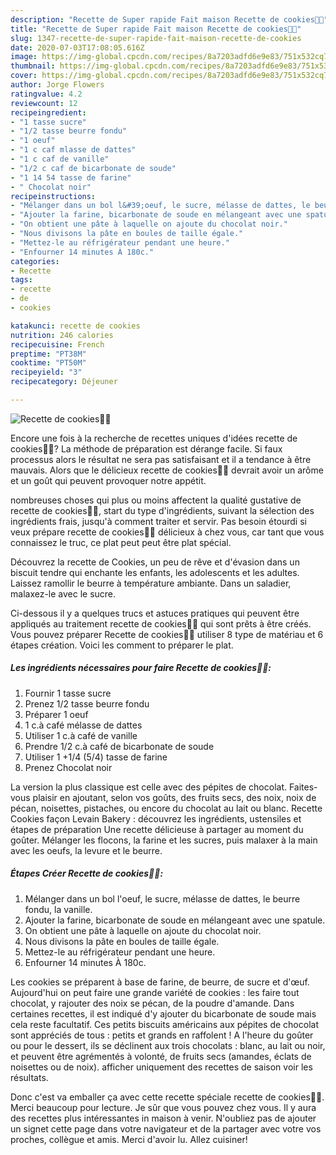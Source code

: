```yaml
---
description: "Recette de Super rapide Fait maison Recette de cookies🍪🍪"
title: "Recette de Super rapide Fait maison Recette de cookies🍪🍪"
slug: 1347-recette-de-super-rapide-fait-maison-recette-de-cookies
date: 2020-07-03T17:08:05.616Z
image: https://img-global.cpcdn.com/recipes/8a7203adfd6e9e83/751x532cq70/recette-de-cookies🍪🍪-photo-principale-de-la-recette.jpg
thumbnail: https://img-global.cpcdn.com/recipes/8a7203adfd6e9e83/751x532cq70/recette-de-cookies🍪🍪-photo-principale-de-la-recette.jpg
cover: https://img-global.cpcdn.com/recipes/8a7203adfd6e9e83/751x532cq70/recette-de-cookies🍪🍪-photo-principale-de-la-recette.jpg
author: Jorge Flowers
ratingvalue: 4.2
reviewcount: 12
recipeingredient:
- "1 tasse sucre"
- "1/2 tasse beurre fondu"
- "1 oeuf"
- "1 c caf mlasse de dattes"
- "1 c caf de vanille"
- "1/2 c caf de bicarbonate de soude"
- "1 14 54 tasse de farine"
- " Chocolat noir"
recipeinstructions:
- "Mélanger dans un bol l&#39;oeuf, le sucre, mélasse de dattes, le beurre fondu, la vanille."
- "Ajouter la farine, bicarbonate de soude en mélangeant avec une spatule."
- "On obtient une pâte à laquelle on ajoute du chocolat noir."
- "Nous divisons la pâte en boules de taille égale."
- "Mettez-le au réfrigérateur pendant une heure."
- "Enfourner 14 minutes À 180c."
categories:
- Recette
tags:
- recette
- de
- cookies

katakunci: recette de cookies 
nutrition: 246 calories
recipecuisine: French
preptime: "PT38M"
cooktime: "PT50M"
recipeyield: "3"
recipecategory: Déjeuner

---
```



![Recette de cookies🍪🍪](https://img-global.cpcdn.com/recipes/8a7203adfd6e9e83/751x532cq70/recette-de-cookies🍪🍪-photo-principale-de-la-recette.jpg)

Encore une fois à la recherche de recettes uniques d'idées recette de cookies🍪🍪? La méthode de préparation est dérange facile. Si faux processus alors le résultat ne sera pas satisfaisant et il a tendance à être mauvais. Alors que le délicieux recette de cookies🍪🍪 devrait avoir un arôme et un goût qui peuvent provoquer notre appétit.

nombreuses choses qui plus ou moins affectent la qualité gustative de recette de cookies🍪🍪, start du type d'ingrédients, suivant la sélection des ingrédients frais, jusqu'à comment traiter et servir. Pas besoin étourdi si veux prépare recette de cookies🍪🍪 délicieux à chez vous, car tant que vous connaissez le truc, ce plat peut peut être plat spécial.

Découvrez la recette de Cookies, un peu de rêve et d&#39;évasion dans un biscuit tendre qui enchante les enfants, les adolescents et les adultes. Laissez ramollir le beurre à température ambiante. Dans un saladier, malaxez-le avec le sucre.


Ci-dessous il y a quelques trucs et astuces pratiques qui peuvent être appliqués au traitement recette de cookies🍪🍪 qui sont prêts à être créés. Vous pouvez préparer Recette de cookies🍪🍪 utiliser 8 type de matériau et 6 étapes création. Voici les comment to préparer le plat.

<!--inarticleads1-->

##### Les ingrédients nécessaires pour faire Recette de cookies🍪🍪:

1. Fournir 1 tasse sucre
1. Prenez 1/2 tasse beurre fondu
1. Préparer 1 oeuf
1.  1 c.à café mélasse de dattes
1. Utiliser 1 c.à café de vanille
1. Prendre 1/2 c.à café de bicarbonate de soude
1. Utiliser 1 +1/4 (5/4) tasse de farine
1. Prenez  Chocolat noir


La version la plus classique est celle avec des pépites de chocolat. Faites-vous plaisir en ajoutant, selon vos goûts, des fruits secs, des noix, noix de pécan, noisettes, pistaches, ou encore du chocolat au lait ou blanc. Recette Cookies façon Levain Bakery : découvrez les ingrédients, ustensiles et étapes de préparation Une recette délicieuse à partager au moment du goûter. Mélanger les flocons, la farine et les sucres, puis malaxer à la main avec les oeufs, la levure et le beurre. 

<!--inarticleads2-->

##### Étapes Créer Recette de cookies🍪🍪:

1. Mélanger dans un bol l&#39;oeuf, le sucre, mélasse de dattes, le beurre fondu, la vanille.
1. Ajouter la farine, bicarbonate de soude en mélangeant avec une spatule.
1. On obtient une pâte à laquelle on ajoute du chocolat noir.
1. Nous divisons la pâte en boules de taille égale.
1. Mettez-le au réfrigérateur pendant une heure.
1. Enfourner 14 minutes À 180c.


Les cookies se préparent à base de farine, de beurre, de sucre et d&#39;œuf. Aujourd&#39;hui on peut faire une grande variété de cookies : les faire tout chocolat, y rajouter des noix se pécan, de la poudre d&#39;amande. Dans certaines recettes, il est indiqué d&#39;y ajouter du bicarbonate de soude mais cela reste facultatif. Ces petits biscuits américains aux pépites de chocolat sont appréciés de tous : petits et grands en raffolent ! A l&#39;heure du goûter ou pour le dessert, ils se déclinent aux trois chocolats : blanc, au lait ou noir, et peuvent être agrémentés à volonté, de fruits secs (amandes, éclats de noisettes ou de noix). afficher uniquement des recettes de saison voir les résultats. 


Donc c'est va emballer ça avec cette recette spéciale recette de cookies🍪🍪. Merci beaucoup pour lecture. Je sûr que vous pouvez chez vous. Il y aura des recettes plus  intéressantes in maison à venir. N'oubliez pas de ajouter un signet cette page dans votre navigateur et de la partager avec votre vos proches, collègue et amis. Merci d'avoir lu. Allez cuisiner!
